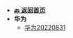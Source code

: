 <!-- 侧边栏 _sidebar.md -->

+ [**:back: 返回首页**](/basic/index.md)
+ **华为**
    + [华为20220831](/basic/algorithm/exam/huawei/20220831.md)